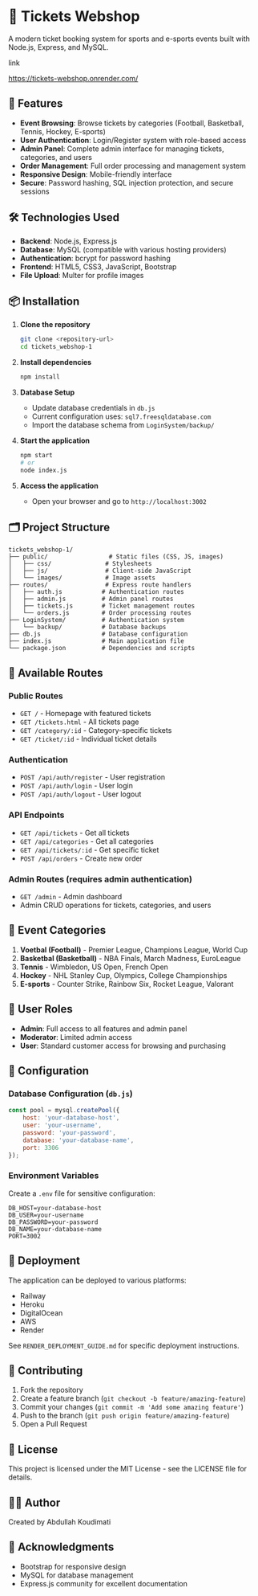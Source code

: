 # 🎫 Tickets Webshop

A modern ticket booking system for sports and e-sports events built with Node.js, Express, and MySQL.



link 

https://tickets-webshop.onrender.com/
## 🚀 Features

- **Event Browsing**: Browse tickets by categories (Football, Basketball, Tennis, Hockey, E-sports)
- **User Authentication**: Login/Register system with role-based access
- **Admin Panel**: Complete admin interface for managing tickets, categories, and users
- **Order Management**: Full order processing and management system
- **Responsive Design**: Mobile-friendly interface
- **Secure**: Password hashing, SQL injection protection, and secure sessions

## 🛠️ Technologies Used

- **Backend**: Node.js, Express.js
- **Database**: MySQL (compatible with various hosting providers)
- **Authentication**: bcrypt for password hashing
- **Frontend**: HTML5, CSS3, JavaScript, Bootstrap
- **File Upload**: Multer for profile images

## 📦 Installation

1. **Clone the repository**
   ```bash
   git clone <repository-url>
   cd tickets_webshop-1
   ```

2. **Install dependencies**
   ```bash
   npm install
   ```

3. **Database Setup**
   - Update database credentials in `db.js`
   - Current configuration uses: `sql7.freesqldatabase.com`
   - Import the database schema from `LoginSystem/backup/`

4. **Start the application**
   ```bash
   npm start
   # or
   node index.js
   ```

5. **Access the application**
   - Open your browser and go to `http://localhost:3002`

## 🗂️ Project Structure

```
tickets_webshop-1/
├── public/                 # Static files (CSS, JS, images)
│   ├── css/               # Stylesheets
│   ├── js/                # Client-side JavaScript
│   └── images/            # Image assets
├── routes/                # Express route handlers
│   ├── auth.js           # Authentication routes
│   ├── admin.js          # Admin panel routes
│   ├── tickets.js        # Ticket management routes
│   └── orders.js         # Order processing routes
├── LoginSystem/          # Authentication system
│   └── backup/           # Database backups
├── db.js                 # Database configuration
├── index.js              # Main application file
└── package.json          # Dependencies and scripts
```

## 🎯 Available Routes

### Public Routes
- `GET /` - Homepage with featured tickets
- `GET /tickets.html` - All tickets page
- `GET /category/:id` - Category-specific tickets
- `GET /ticket/:id` - Individual ticket details

### Authentication
- `POST /api/auth/register` - User registration
- `POST /api/auth/login` - User login
- `POST /api/auth/logout` - User logout

### API Endpoints
- `GET /api/tickets` - Get all tickets
- `GET /api/categories` - Get all categories
- `GET /api/tickets/:id` - Get specific ticket
- `POST /api/orders` - Create new order

### Admin Routes (requires admin authentication)
- `GET /admin` - Admin dashboard
- Admin CRUD operations for tickets, categories, and users

## 🎫 Event Categories

1. **Voetbal (Football)** - Premier League, Champions League, World Cup
2. **Basketbal (Basketball)** - NBA Finals, March Madness, EuroLeague
3. **Tennis** - Wimbledon, US Open, French Open
4. **Hockey** - NHL Stanley Cup, Olympics, College Championships
5. **E-sports** - Counter Strike, Rainbow Six, Rocket League, Valorant

## 👥 User Roles

- **Admin**: Full access to all features and admin panel
- **Moderator**: Limited admin access
- **User**: Standard customer access for browsing and purchasing

## 🔧 Configuration

### Database Configuration (`db.js`)
```javascript
const pool = mysql.createPool({
    host: 'your-database-host',
    user: 'your-username',
    password: 'your-password',
    database: 'your-database-name',
    port: 3306
});
```

### Environment Variables
Create a `.env` file for sensitive configuration:
```
DB_HOST=your-database-host
DB_USER=your-username
DB_PASSWORD=your-password
DB_NAME=your-database-name
PORT=3002
```

## 🚀 Deployment

The application can be deployed to various platforms:
- Railway
- Heroku
- DigitalOcean
- AWS
- Render

See `RENDER_DEPLOYMENT_GUIDE.md` for specific deployment instructions.

## 🤝 Contributing

1. Fork the repository
2. Create a feature branch (`git checkout -b feature/amazing-feature`)
3. Commit your changes (`git commit -m 'Add some amazing feature'`)
4. Push to the branch (`git push origin feature/amazing-feature`)
5. Open a Pull Request

## 📝 License

This project is licensed under the MIT License - see the LICENSE file for details.

## 👨‍💻 Author

Created by Abdullah Koudimati

## 🙏 Acknowledgments

- Bootstrap for responsive design
- MySQL for database management
- Express.js community for excellent documentation
